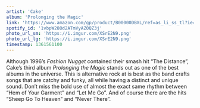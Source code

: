 ```yaml
---
artist: 'Cake'
album: 'Prolonging the Magic'
link: 'https://www.amazon.com/gp/product/B00000DBXL/ref=as_li_ss_tl?ie=UTF8&amp;camp=1789&amp;creative=390957&amp;creativeASIN=B00000DBXL&amp;linkCode=as2&amp;tag=besalbintheun-20'
spotify_id: '1vbpW28Od2ATmVyAZ0QZ3j'
photo_url_sm: 'https://i.imgur.com/XSrE2N9.png'
photo_url_lg: 'https://i.imgur.com/XSrE2N9.png'
timestamp: 1361561100
---
```

Although 1996’s *Fashion Nugget* contained their smash hit “The Distance”, Cake’s third album *Prolonging the Magic* stands out as one of the best albums in the universe. This is alternative rock at is best as the band crafts songs that are catchy and funky, all while having a distinct and unique sound. Don’t miss the bold use of almost the exact same rhythm between “Hem of Your Garment” and “Let Me Go”. And of course there are the hits “Sheep Go To Heaven” and “Never There”.